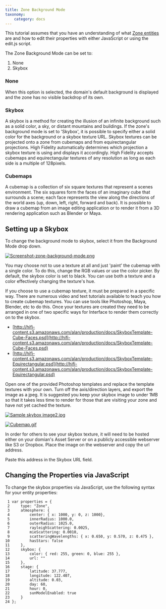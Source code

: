 ```yaml
---
title: Zone Background Mode
taxonomy:
    category: docs
---
```


This tutorial assumes that you have an understanding of what [Zone entities](https://wiki.highfidelity.com/wiki/Zone_entities) are and how to edit their properties with either JavaScript or using the edit.js script.

The Zone Background Mode can be set to:

1. None
2. Skybox

### None

When this option is selected, the domain's default background is displayed and the zone has no visible backdrop of its own.

### Skybox

A skybox is a method for creating the illusion of an infinite background such as a solid color, a sky, or distant mountains and buildings. If the zone's background mode is set to 'Skybox', it is possible to specify either a solid color for the background or a skybox texture URL. Skybox textures can be projected onto a zone from cubemaps and from equirectangular projections. High Fidelity automatically determines which projection a skybox texture is using and displays it accordingly. High Fidelity accepts cubemaps and equirectangular textures of any resolution as long as each side is a multiple of 128pixels.

### Cubemaps

A cubemap is a collection of six square textures that represent a scenes environment. The six squares form the faces of an imaginary cube that surrounds a scene; each face represents the view along the directions of the world axes (up, down, left, right, forward and back). It is possible to draw a cubemap from an image editing application or to render it from a 3D rendering application such as Blender or Maya.

## Setting up a Skybox

To change the background mode to skybox, select it from the Background Mode drop down.

[![Screenshot-zone-background-mode.png](https://wiki.highfidelity.com/images/thumb/0/03/Screenshot-zone-background-mode.png/600px-Screenshot-zone-background-mode.png)](https://wiki.highfidelity.com/wiki/File:Screenshot-zone-background-mode.png)

You may choose not to use a texture at all and just 'paint' the cubemap with a single color. To do this, change the RGB values or use the color picker. By default, the skybox color is set to black. You can use both a texture and a color effectively changing the texture's hue.

If you choose to use a cubemap texture, it must be prepared in a specific way. There are numerous video and text tutorials available to teach you how to create cubemap textures. You can use tools like Photoshop, Maya, Blender, etc to do this. Once your textures are created they need to be arranged in one of two specific ways for Interface to render them correctly on to the skybox.

- [http://hifi-content.s3.amazonaws.com/alan/production/docs/SkyboxTemplate-Cube-Faces.psd](http://hifi-content.s3.amazonaws.com/alan/production/docs/SkyboxTemplate-Cube-Faces.psd)
- [http://hifi-content.s3.amazonaws.com/alan/production/docs/SkyboxTemplate-Equirectangular.psd](http://hifi-content.s3.amazonaws.com/alan/production/docs/SkyboxTemplate-Equirectangular.psd)

Open one of the provided Photoshop templates and replace the template textures with your own. Turn off the axis/direction layers, and export the image as a jpeg. It is suggested you keep your skybox image to under 1MB so that it takes less time to render for those that are visiting your zone and have not yet cached the texture.

[![Sample skybox image2.jpg](https://wiki.highfidelity.com/images/thumb/e/e5/Sample_skybox_image2.jpg/800px-Sample_skybox_image2.jpg)](https://wiki.highfidelity.com/wiki/File:Sample_skybox_image2.jpg)

[![Cubemap.gif](https://wiki.highfidelity.com/images/b/bd/Cubemap.gif)](https://wiki.highfidelity.com/wiki/File:Cubemap.gif)

In order for others to see your skybox texture, it will need to be hosted either on your domian's Asset Server or on a publicly accessible webserver like S3 or Dropbox. Place the image on the webserver and copy the url address.

Paste this address in the Skybox URL field.

## Changing the Properties via JavaScript

To change the skybox properties via JavaScript, use the following syntax for your entity properties:

```
 1 var properties = {
 2     type: "Zone",
 3     atmosphere: {
 4         center: { x: 1000, y: 0, z: 1000}, 
 5         innerRadius: 1000.0,
 6         outerRadius: 1025.0,
 7         rayleighScattering: 0.0025,
 8         mieScattering: 0.0010,
 9         scatteringWavelengths: { x: 0.650, y: 0.570, z: 0.475 },
10         hasStars: false
11     },
12     skybox: {
13         color: { red: 255, green: 0, blue: 255 }, 
14         url: ""
15     },
16     stage: {
17         latitude: 37.777,
18         longitude: 122.407,
19         altitude: 0.03,
20         day: 60,
21         hour: 0,
22         sunModelEnabled: true
23     }
24 };
```